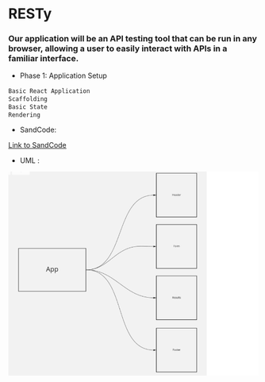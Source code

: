 # RESTy

### Our application will be an API testing tool that can be run in any browser, allowing a user to easily interact with APIs in a familiar interface.

- Phase 1: Application Setup
```
Basic React Application
Scaffolding
Basic State
Rendering
```

* SandCode:

[Link to SandCode](https://codesandbox.io/s/infallible-brook-3s914)

* UML :

![image info](./uml.png)
